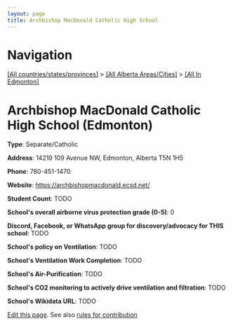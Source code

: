 ```yaml
---
layout: page
title: Archbishop MacDonald Catholic High School
---
```

# Navigation

[[All countries/states/provinces]](../../..) > [[All Alberta Areas/Cities]](../..) > [[All In Edmonton]](..)

# Archbishop MacDonald Catholic High School (Edmonton)

**Type**: Separate/Catholic

**Address**: 14219 109 Avenue NW, Edmonton, Alberta T5N 1H5

**Phone**: 780-451-1470

**Website**: <https://archbishopmacdonald.ecsd.net/>

**Student Count**: TODO

**School's overall airborne virus protection grade (0-5)**: 0

**Discord, Facebook, or WhatsApp group for discovery/advocacy for THIS school**: TODO

**School's policy on Ventilation**: TODO

**School's Ventilation Work Completion**: TODO

**School's Air-Purification**: TODO

**School's CO2 monitoring to actively drive ventilation and filtration**: TODO

**School's Wikidata URL**: TODO


[Edit this page](https://github.com/ventilate-schools/AB/edit/main/./Edmonton/Archbishop_MacDonald_Catholic_High_School.md). See also [rules for contribution](../../../contribution-rules/)